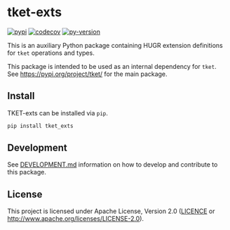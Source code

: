 # tket-exts

[![pypi][]](https://pypi.org/project/tket-exts/)
[![codecov][]](https://codecov.io/gh/CQCL/tket2)
[![py-version][]](https://pypi.org/project/tket-exts/)

  [codecov]: https://img.shields.io/codecov/c/gh/CQCL/tket2?logo=codecov
  [py-version]: https://img.shields.io/pypi/pyversions/tket-exts
  [pypi]: https://img.shields.io/pypi/v/tket-exts

This is an auxiliary Python package containing HUGR extension definitions for `tket`
operations and types.

This package is intended to be used as an internal dependency for `tket`.
See <https://pypi.org/project/tket/> for the main package.

## Install

TKET-exts can be installed via `pip`.

```sh
pip install tket_exts
```

## Development

See [DEVELOPMENT.md] information on how to develop and contribute to this package.

  [DEVELOPMENT.md]: https://github.com/CQCL/tket2/blob/main/DEVELOPMENT.md

## License

This project is licensed under Apache License, Version 2.0 ([LICENCE][] or <http://www.apache.org/licenses/LICENSE-2.0>).

  [LICENCE]: https://github.com/CQCL/tket2/blob/main/LICENCE

